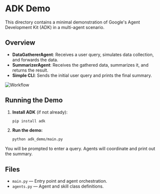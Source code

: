 # ADK Demo

This directory contains a minimal demonstration of Google's Agent Development Kit (ADK) in a multi-agent scenario.

## Overview

- **DataGathererAgent**: Receives a user query, simulates data collection, and forwards the data.
- **SummarizerAgent**: Receives the gathered data, summarizes it, and returns the result.
- **Simple CLI**: Sends the initial user query and prints the final summary.

![Workflow](https://google.github.io/adk-docs/img/adk-architecture.svg) <!-- illustrative link only -->

## Running the Demo

1. **Install ADK** (if not already):
   ```bash
   pip install adk
   ```

2. **Run the demo:**
   ```bash
   python adk_demo/main.py
   ```

You will be prompted to enter a query. Agents will coordinate and print out the summary.

## Files

- `main.py` — Entry point and agent orchestration.
- `agents.py` — Agent and skill class definitions.